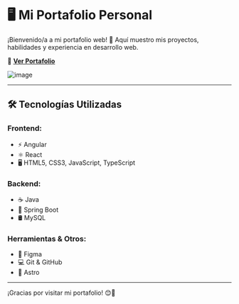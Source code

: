 # 🖥️ Mi Portafolio Personal

¡Bienvenido/a a mi portafolio web! 🚀 Aquí muestro mis proyectos, habilidades y experiencia en desarrollo web.  

🔗 **[Ver Portafolio](https://tu-dominio.com)**  

![image](https://github.com/user-attachments/assets/c2f70daf-f278-4891-9d6e-4c1f48b0f0d4)


---

## 🛠 Tecnologías Utilizadas  

### Frontend:  
- ⚡ Angular  
- ⚛️ React  
- 🖥️ HTML5, CSS3, JavaScript, TypeScript  

### Backend:  
- ☕ Java  
- 🌱 Spring Boot  
- 🛢️ MySQL  

### Herramientas & Otros:  
- 🎨 Figma  
- 💻 Git & GitHub  
- 🚀 Astro  

---

¡Gracias por visitar mi portafolio! 😊🚀
